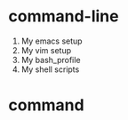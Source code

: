 # command-line

1. My emacs setup
2. My vim setup
3. My bash_profile
4. My shell scripts


# command
